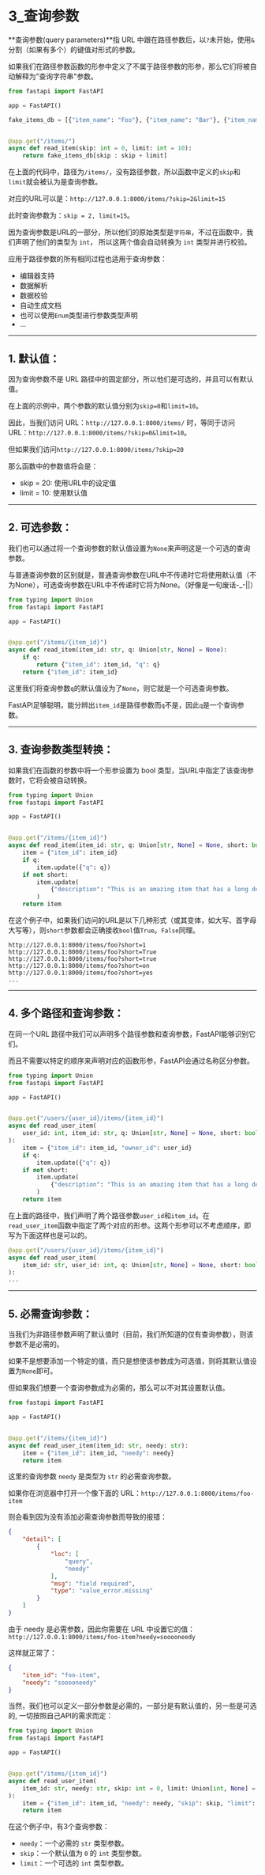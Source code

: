 # 3_查询参数

**查询参数(query parameters)**指 URL 中跟在路径参数后，以`?`未开始，使用`&`分割（如果有多个）的键值对形式的参数。

如果我们在路径参数函数的形参中定义了不属于路径参数的形参，那么它们将被自动解释为"查询字符串"参数。

```python
from fastapi import FastAPI

app = FastAPI()

fake_items_db = [{"item_name": "Foo"}, {"item_name": "Bar"}, {"item_name": "Baz"}]


@app.get("/items/")
async def read_item(skip: int = 0, limit: int = 10):
    return fake_items_db[skip : skip + limit]
```
在上面的代码中，路径为`/items/`，没有路径参数，所以函数中定义的`skip`和`limit`就会被认为是查询参数。

对应的URL可以是：`http://127.0.0.1:8000/items/?skip=2&limit=15`

此时查询参数为：`skip = 2, limit=15`。

因为查询参数是URL的一部分，所以他们的原始类型是`字符串`，不过在函数中，我们声明了他们的类型为 `int`， 所以这两个值会自动转换为 `int` 类型并进行校验。

应用于路径参数的所有相同过程也适用于查询参数：
- 编辑器支持
- 数据解析
- 数据校验
- 自动生成文档
- 也可以使用`Enum`类型进行参数类型声明
- ...

---

## 1. 默认值：

因为查询参数不是 URL 路径中的固定部分，所以他们是可选的，并且可以有默认值。

在上面的示例中，两个参数的默认值分别为`skip=0`和`limit=10`。

因此，当我们访问 URL：`http://127.0.0.1:8000/items/` 时，等同于访问 URL：`http://127.0.0.1:8000/items/?skip=0&limit=10`。

但如果我们访问`http://127.0.0.1:8000/items/?skip=20`

那么函数中的参数值将会是：
- skip = 20: 使用URL中的设定值
- limit = 10: 使用默认值

---

## 2. 可选参数：

我们也可以通过将一个查询参数的默认值设置为`None`来声明这是一个可选的查询参数。

与普通查询参数的区别就是，普通查询参数在URL中不传递时它将使用默认值（不为None），可选查询参数在URL中不传递时它将为None。（好像是一句废话-_-||）

```python
from typing import Union
from fastapi import FastAPI

app = FastAPI()


@app.get("/items/{item_id}")
async def read_item(item_id: str, q: Union[str, None] = None):
    if q:
        return {"item_id": item_id, "q": q}
    return {"item_id": item_id}
```

这里我们将查询参数`q`的默认值设为了`None`，则它就是一个可选查询参数。

FastAPI足够聪明，能分辨出`item_id`是路径参数而`q`不是，因此`q`是一个查询参数。

---

## 3. 查询参数类型转换：

如果我们在函数的参数中将一个形参设置为 bool 类型，当URL中指定了该查询参数时，它将会被自动转换。

```python
from typing import Union
from fastapi import FastAPI

app = FastAPI()


@app.get("/items/{item_id}")
async def read_item(item_id: str, q: Union[str, None] = None, short: bool = False):
    item = {"item_id": item_id}
    if q:
        item.update({"q": q})
    if not short:
        item.update(
            {"description": "This is an amazing item that has a long description"}
        )
    return item
```

在这个例子中，如果我们访问的URL是以下几种形式（或其变体，如大写、首字母大写等），则`short`参数都会正确接收`bool`值`True`。`False`同理。
```
http://127.0.0.1:8000/items/foo?short=1
http://127.0.0.1:8000/items/foo?short=True
http://127.0.0.1:8000/items/foo?short=true
http://127.0.0.1:8000/items/foo?short=on
http://127.0.0.1:8000/items/foo?short=yes
...
```

---

## 4. 多个路径和查询参数：

在同一个URL 路径中我们可以声明多个路径参数和查询参数，FastAPI能够识别它们。

而且不需要以特定的顺序来声明对应的函数形参，FastAPI会通过名称区分参数。

```python
from typing import Union
from fastapi import FastAPI

app = FastAPI()


@app.get("/users/{user_id}/items/{item_id}")
async def read_user_item(
    user_id: int, item_id: str, q: Union[str, None] = None, short: bool = False
):
    item = {"item_id": item_id, "owner_id": user_id}
    if q:
        item.update({"q": q})
    if not short:
        item.update(
            {"description": "This is an amazing item that has a long description"}
        )
    return item
```
在上面的路径中，我们声明了两个路径参数`user_id`和`item_id`。在`read_user_item`函数中指定了两个对应的形参。这两个形参可以不考虑顺序，即写为下面这样也是可以的。
```python
@app.get("/users/{user_id}/items/{item_id}")
async def read_user_item(
    item_id: str, user_id: int, q: Union[str, None] = None, short: bool = False
):
...
```

---

## 5. 必需查询参数：

当我们为非路径参数声明了默认值时（目前，我们所知道的仅有查询参数），则该参数不是必需的。

如果不是想要添加一个特定的值，而只是想使该参数成为可选值，则将其默认值设置为`None`即可。

但如果我们想要一个查询参数成为必需的，那么可以不对其设置默认值。

```python
from fastapi import FastAPI

app = FastAPI()


@app.get("/items/{item_id}")
async def read_user_item(item_id: str, needy: str):
    item = {"item_id": item_id, "needy": needy}
    return item
```
这里的查询参数 `needy` 是类型为 `str` 的必需查询参数。

如果你在浏览器中打开一个像下面的 URL：`http://127.0.0.1:8000/items/foo-item`

则会看到因为没有添加必需查询参数而导致的报错：
```json
{
    "detail": [
        {
            "loc": [
                "query",
                "needy"
            ],
            "msg": "field required",
            "type": "value_error.missing"
        }
    ]
}
```
由于 needy 是必需参数，因此你需要在 URL 中设置它的值：`http://127.0.0.1:8000/items/foo-item?needy=sooooneedy`

这样就正常了：
```json
{
    "item_id": "foo-item",
    "needy": "sooooneedy"
}
```

当然，我们也可以定义一部分参数是必需的，一部分是有默认值的，另一些是可选的, 一切按照自己API的需求而定：
```python
from typing import Union
from fastapi import FastAPI

app = FastAPI()


@app.get("/items/{item_id}")
async def read_user_item(
    item_id: str, needy: str, skip: int = 0, limit: Union[int, None] = None
):
    item = {"item_id": item_id, "needy": needy, "skip": skip, "limit": limit}
    return item
```
在这个例子中，有3个查询参数：

- `needy`：一个必需的 `str` 类型参数。
- `skip`：一个默认值为 `0` 的 `int` 类型参数。
- `limit`：一个可选的 `int` 类型参数。

